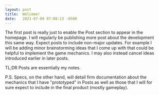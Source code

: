 ```yaml
---
layout: post
title:  Welcome!
date:   2021-07-09 07:08:13 -0500
---
```


The first post is really just to enable the Post section to appear in the homepage. I will regularly be publishing more post about the development this same way. Expect posts to include non-major updates. For example I will be adding minor brainstorming ideas that I come up with that could be helpful to implement the game mechanics. I may also instead cancel ideas introduced earlier in later posts.

TL;DR Posts are essentially my notes.

P.S. Specs, on the other hand, will detail firm documentation about the mechanics that I have "prototyped" in Posts as well as those that I will for sure expect to include in the final product (mostly gameplay).